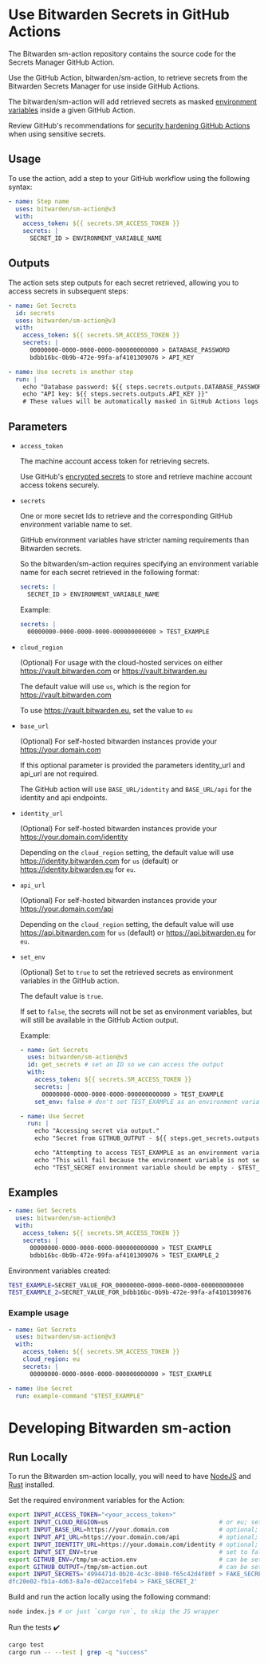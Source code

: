 # Use Bitwarden Secrets in GitHub Actions

The Bitwarden sm-action repository contains the source code for the Secrets Manager GitHub Action.

Use the GitHub Action, bitwarden/sm-action, to retrieve secrets from the Bitwarden Secrets Manager for use inside GitHub Actions.

The bitwarden/sm-action will add retrieved secrets as masked [environment variables](https://docs.github.com/en/actions/learn-github-actions/environment-variables) inside a given GitHub Action.

Review GitHub's recommendations for [security hardening GitHub Actions](https://docs.github.com/en/actions/security-guides/security-hardening-for-github-actions) when using sensitive secrets.

## Usage

To use the action, add a step to your GitHub workflow using the following syntax:

```yaml
- name: Step name
  uses: bitwarden/sm-action@v3
  with:
    access_token: ${{ secrets.SM_ACCESS_TOKEN }}
    secrets: |
      SECRET_ID > ENVIRONMENT_VARIABLE_NAME
```

## Outputs

The action sets step outputs for each secret retrieved, allowing you to access secrets in subsequent steps:

```yaml
- name: Get Secrets
  id: secrets
  uses: bitwarden/sm-action@v3
  with:
    access_token: ${{ secrets.SM_ACCESS_TOKEN }}
    secrets: |
      00000000-0000-0000-0000-000000000000 > DATABASE_PASSWORD
      bdbb16bc-0b9b-472e-99fa-af4101309076 > API_KEY

- name: Use secrets in another step
  run: |
    echo "Database password: ${{ steps.secrets.outputs.DATABASE_PASSWORD }}"
    echo "API key: ${{ steps.secrets.outputs.API_KEY }}"
    # These values will be automatically masked in GitHub Actions logs
```

## Parameters

- `access_token`

  The machine account access token for retrieving secrets.

  Use GitHub's [encrypted secrets](https://docs.github.com/en/actions/security-guides/encrypted-secrets) to store and retrieve machine account access tokens securely.

- `secrets`

  One or more secret Ids to retrieve and the corresponding GitHub environment variable name to set.

  GitHub environment variables have stricter naming requirements than Bitwarden secrets.

  So the bitwarden/sm-action requires specifying an environment variable name for each secret retrieved in the following format:

  ```yaml
  secrets: |
    SECRET_ID > ENVIRONMENT_VARIABLE_NAME
  ```

  Example:

  ```yaml
  secrets: |
    00000000-0000-0000-0000-000000000000 > TEST_EXAMPLE
  ```

- `cloud_region`

  (Optional) For usage with the cloud-hosted services on either https://vault.bitwarden.com or https://vault.bitwarden.eu

  The default value will use `us`, which is the region for https://vault.bitwarden.com

  To use https://vault.bitwarden.eu, set the value to `eu`

- `base_url`

  (Optional) For self-hosted bitwarden instances provide your https://your.domain.com

  If this optional parameter is provided the parameters identity_url and api_url are not required.

  The GitHub action will use `BASE_URL/identity` and `BASE_URL/api` for the identity and api endpoints.

- `identity_url`

  (Optional) For self-hosted bitwarden instances provide your https://your.domain.com/identity

  Depending on the `cloud_region` setting, the default value will use https://identity.bitwarden.com for `us` (default) or https://identity.bitwarden.eu for `eu`.

- `api_url`

  (Optional) For self-hosted bitwarden instances provide your https://your.domain.com/api

  Depending on the `cloud_region` setting, the default value will use https://api.bitwarden.com for `us` (default) or https://api.bitwarden.eu for `eu`.

- `set_env`

  (Optional) Set to `true` to set the retrieved secrets as environment variables in the GitHub action.

  The default value is `true`.

  If set to `false`, the secrets will not be set as environment variables, but will still be available in the GitHub Action output.

  Example:

  ```yaml
  - name: Get Secrets
    uses: bitwarden/sm-action@v3
    id: get_secrets # set an ID so we can access the output
    with:
      access_token: ${{ secrets.SM_ACCESS_TOKEN }}
      secrets: |
        00000000-0000-0000-0000-000000000000 > TEST_EXAMPLE
      set_env: false # don't set TEST_EXAMPLE as an environment variable

  - name: Use Secret
    run: |
      echo "Accessing secret via output."
      echo "Secret from GITHUB_OUTPUT - ${{ steps.get_secrets.outputs.TEST_EXAMPLE }}"

      echo "Attempting to access TEST_EXAMPLE as an environment variable."
      echo "This will fail because the environment variable is not set."
      echo "TEST_SECRET environment variable should be empty - $TEST_EXAMPLE"
  ```

## Examples

```yaml
- name: Get Secrets
  uses: bitwarden/sm-action@v3
  with:
    access_token: ${{ secrets.SM_ACCESS_TOKEN }}
    secrets: |
      00000000-0000-0000-0000-000000000000 > TEST_EXAMPLE
      bdbb16bc-0b9b-472e-99fa-af4101309076 > TEST_EXAMPLE_2
```

Environment variables created:

```sh
TEST_EXAMPLE=SECRET_VALUE_FOR_00000000-0000-0000-0000-000000000000
TEST_EXAMPLE_2=SECRET_VALUE_FOR_bdbb16bc-0b9b-472e-99fa-af4101309076
```

### Example usage

```yaml
- name: Get Secrets
  uses: bitwarden/sm-action@v3
  with:
    access_token: ${{ secrets.SM_ACCESS_TOKEN }}
    cloud_region: eu
    secrets: |
      00000000-0000-0000-0000-000000000000 > TEST_EXAMPLE

- name: Use Secret
  run: example-command "$TEST_EXAMPLE"
```

# Developing Bitwarden sm-action

## Run Locally

To run the Bitwarden sm-action locally, you will need to have [NodeJS](https://nodejs.org/en/download) and [Rust](https://www.rust-lang.org/tools/install) installed.

Set the required environment variables for the Action:

```bash
export INPUT_ACCESS_TOKEN="<your_access_token>"
export INPUT_CLOUD_REGION=us                               # or eu; setting this will mean ignoring SM_BASE_URL, SM_API_URL, and SM_IDENTITY_URL
export INPUT_BASE_URL=https://your.domain.com              # optional; only needed for self-hosted
export INPUT_API_URL=https://your.domain.com/api           # optional; only needed for self-hosted; ignored if SM_BASE_URL is set
export INPUT_IDENTITY_URL=https://your.domain.com/identity # optional; only needed for self-hosted; ignored if SM_BASE_URL is set
export INPUT_SET_ENV=true                                  # set to false to disable setting environment variables and only use ${{ github.output }}
export GITHUB_ENV=/tmp/sm-action.env                       # can be set to any file for local testing
export GITHUB_OUTPUT=/tmp/sm-action.out                    # can be set to any file for local testing
export INPUT_SECRETS='4994471d-0b20-4c3c-8040-f65c42d4f80f > FAKE_SECRET_1
dfc20e02-fb1a-4d63-8a7e-d02acce1feb4 > FAKE_SECRET_2'
```

Build and run the action locally using the following command:

```bash
node index.js # or just `cargo run`, to skip the JS wrapper
```

Run the tests :heavy_check_mark:

```bash
cargo test
cargo run -- --test | grep -q "success"
```
